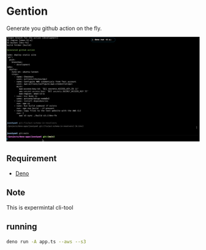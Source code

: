 # Gention

Generate you github action on the fly.

![Gention](./gention.gif)

## Requirement 

- [Deno](https://deno.land)

## Note

This is expermintal cli-tool


## running 

```sh
deno run -A app.ts --aws --s3
```
